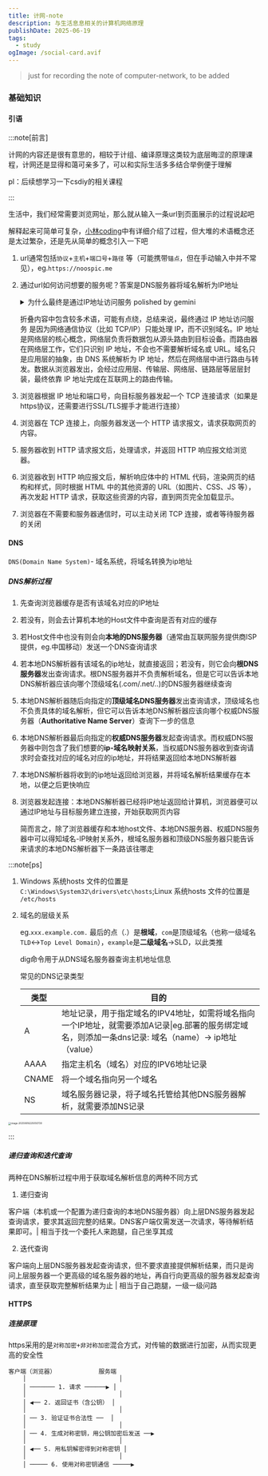 ```yaml
---
title: 计网-note
description: 与生活息息相关的计算机网络原理
publishDate: 2025-06-19
tags:
  - study
ogImage: /social-card.avif
---
```


> just for recording the note of computer-network, to be added

### 基础知识

#### 引语

:::note[前言]

计网的内容还是很有意思的，相较于计组、编译原理这类较为底层晦涩的原理课程，计网还是显得和蔼可亲多了，可以和实际生活多多结合举例便于理解

pl：后续想学习一下csdiy的相关课程

:::

生活中，我们经常需要浏览网址，那么就从输入一条url到页面展示的过程说起吧

解释起来可简单可复杂，[小林coding](https://xiaolincoding.com/network/1_base/what_happen_url.html)中有详细介绍了过程，但大堆的术语概念还是太过繁杂，还是先从简单的概念引入一下吧

1. url通常包括`协议`+`主机`+`端口号`+`路径` 等（可能携带`锚点`，但在手动输入中并不常见），eg.`https://noospic.me`

2. 通过url如何访问想要的服务呢？答案是DNS服务器将域名解析为IP地址

   <details>
   <summary> 为什么最终是通过IP地址访问服务 polished by gemini</summary>
    
   
   **IP地址是网络层的概念**
   
   - 互联网协议套件 (TCP/IP) 是互联网通信的基础。在这个套件中，**IP (Internet Protocol) 协议工作在网络层**。网络层的核心功能就是负责在不同的网络之间**寻址和路由数据包**。
   
   :::note
   
   - 网络OSI七层模型结构包括：应用层 -表示层 - 会话层 - 运输层 - 网络层 - 数据链路层 - 物理层
   
   - **TCP/IP四层模型**（广泛采用）结构包括： 应用层 - 传输层 - 网络层 - 网络接口
   
   - 教科书中的五层结构模型
   
     ```markdown
     应用层：HTTP 报文  
     ↓  
     传输层：加上 TCP 首部  （区分应用进程及实现可靠传输）
     ↓  
     网络层：加上 IP 首部（目标 IP 出现！使IP数据包可以在互联网传输，即被路由器转发）  
     ↓  
     数据链路层：加上 MAC 地址首部与尾部 （帧首部是为了让帧能在一段链路或一个网络上传输，能被相应的目的主机接受；尾部是让目的主机检查所接收到的帧是否有误码）
     ↓   
     物理层：比特流传输
     ```
   
   :::

   - IP协议规定，网络上的每个设备（主机、服务器、路由器）都必须有一个唯一的IP地址（在特定网络范围内）才能被识别和定位。
   - 数据包的头部包含了源IP地址和**目标IP地址**。这是网络设备（尤其是路由器）用来决定如何转发数据包的**唯一依据**。
   
   **路由器的效率和设计：**
   
   - 互联网由无数的路由器连接而成。路由器的主要工作是高效地将数据包从源头转发到目的地。
   - 路由器是专门为处理数字化的IP地址而设计的。它们查看数据包头部的目标IP地址，然后根据自己的路由表（包含如何到达不同IP地址网络的信息）将数据包发送到下一个合适的路由器或最终目的地。
   - 如果路由器需要解析和理解人类可读的、可变长度的URL字符串（其中还可能包含路径、查询参数等复杂信息），路由过程将变得极其缓慢和复杂，网络效率会大大降低。处理固定长度、结构化的数字IP地址要快得多。
   
   **唯一性和精确性：**

   - IP地址为网络上的每个接口提供了一个在全球（公网IP）或局部（私网IP）唯一的标识符。这使得数据包可以被精确地投递到目标机器。
   - URL虽然对人类友好，但对于机器来说，它是一个更高层次的抽象。一个域名背后可能对应多个IP地址（用于负载均衡），一个IP地址也可能托管多个域名（通过虚拟主机）。DNS解析的任务就是处理这种多对多关系，最终找到一个或多个具体的IP地址。
   
   **分层架构：**
   
   - 网络通信是分层设计的（例如OSI七层模型或TCP/IP四层模型）。URL是应用层（例如HTTP协议）的概念。而IP地址是网络层的概念。
   - 数据在发送时，从应用层逐层向下封装。当到达网络层时，会加上IP头部，其中包含目标IP地址。只有这样，数据包才能在网络中被正确路由。
   - 在接收端，数据包逐层向上解封装。网络层处理IP头部，确认是发给自己的，然后将数据交给上层协议（如TCP或UDP），最终应用层程序（如浏览器）才能处理HTTP请求和URL中的具体路径。
   
   </details>
   
   折叠内容中包含较多术语，可能有点绕，总结来说，最终通过 IP 地址访问服务 是因为网络通信协议（比如 TCP/IP）只能处理 IP，而不识别域名。IP 地址是网络层的核心概念，网络层负责将数据包从源头路由到目标设备。而路由器在网络层工作，它们只识别 IP 地址，不会也不需要解析域名或 URL。域名只是应用层的抽象，由 DNS 系统解析为 IP 地址，然后在网络层中进行路由与转发。数据从浏览器发出，会经过应用层、传输层、网络层、链路层等层层封装，最终依靠 IP 地址完成在互联网上的路由传输。


3. 浏览器根据 IP 地址和端口号，向目标服务器发起一个 TCP 连接请求（如果是https协议，还需要进行SSL/TLS握手才能进行连接）

4. 浏览器在 TCP 连接上，向服务器发送一个 HTTP 请求报文，请求获取网页的内容。

5. 服务器收到 HTTP 请求报文后，处理请求，并返回 HTTP 响应报文给浏览器。

6. 浏览器收到 HTTP 响应报文后，解析响应体中的 HTML 代码，渲染网页的结构和样式，同时根据 HTML 中的其他资源的 URL（如图片、CSS、JS 等），再次发起 HTTP 请求，获取这些资源的内容，直到网页完全加载显示。

7. 浏览器在不需要和服务器通信时，可以主动关闭 TCP 连接，或者等待服务器的关闭

   

#### DNS

`DNS(Domain Name System)`- 域名系统，将域名转换为ip地址

##### DNS解析过程

1. 先查询浏览器缓存是否有该域名对应的IP地址
2. 若没有，则会去计算机本地的Host文件中查询是否有对应的缓存

3. 若Host文件中也没有则会向**本地的DNS服务器**（通常由互联网服务提供商ISP提供，eg.中国移动）发送一个DNS查询请求
4. 若本地DNS解析器有该域名的ip地址，就直接返回；若没有，则它会向**根DNS服务器**发出查询请求。根DNS服务器并不负责解析域名，但是它可以告诉本地DNS解析器应该向哪个顶级域名(.com/.net/..)的DNS服务器继续查询

5. 本地DNS解析器随后向指定的**顶级域名DNS服务器**发出查询请求，顶级域名也不负责具体的域名解析，但它可以告诉本地DNS解析器应该向哪个权威DNS服务器（**Authoritative Name Server**）查询下一步的信息

6. 本地DNS解析器最后向指定的**权威DNS服务器**发起查询请求。而权威DNS服务器中则包含了我们想要的**ip-域名映射关系**，当权威DNS服务器收到查询请求时会查找对应的域名对应的ip地址，并将结果返回给本地DNS解析器

7. 本地DNS解析器将收到的ip地址返回给浏览器，并将域名解析结果缓存在本地，以便之后更快响应

8. 浏览器发起连接：本地DNS解析器已经将IP地址返回给计算机，浏览器便可以通过IP地址与目标服务建立连接，开始获取网页内容

   简而言之，除了浏览器缓存和本地host文件、本地DNS服务器、权威DNS服务器中可以得知域名-IP映射关系外，根域名服务器和顶级DNS服务器只能告诉来请求的本地DNS解析器下一条路该往哪走

:::note[ps]

1. Windows 系统hosts 文件的位置是 `C:\Windows\System32\drivers\etc\hosts`;Linux 系统hosts 文件的位置是 `/etc/hosts`

2. 域名的层级关系

   eg.`xxx.example.com.` 最后的点（.）是**根域**，`com`是顶级域名（也称一级域名`TLD`<->`Top Level Domain`），`example`是**二级域名**->SLD，以此类推
   
   dig命令用于从DNS域名服务器查询主机地址信息
   
   常见的DNS记录类型
   
   | 类型  | 目的                                                         |
   | ----- | ------------------------------------------------------------ |
   | A     | 地址记录，用于指定域名的IPV4地址，如需将域名指向一个IP地址，就需要添加A记录\|eg.部署的服务绑定域名，则添加一条dns记录: 域名（name）-> ip地址（value） |
   | AAAA  | 指定主机名（域名）对应的IPV6地址记录                         |
   | CNAME | 将一个域名指向另一个域名                                     |
   | NS    | 域名服务器记录，将子域名托管给其他DNS服务器解析，就需要添加NS记录 |

<img src="https://pub-2922618b298540fba9bd5a8f8500b762.r2.dev/image-20250616225050739.png" alt="image-20250616225050739" style="zoom: 33%;" />

:::



##### 递归查询和迭代查询

两种在DNS解析过程中用于获取域名解析信息的两种不同方式

1. 递归查询

客户端（本机或一个配置为递归查询的本地DNS服务器）向上层DNS服务器发起查询请求，要求其返回完整的结果。DNS客户端仅需发送一次请求，等待解析结果即可。| 相当于找一个委托人来跑腿，自己坐享其成

2. 迭代查询

客户端向上层DNS服务器发起查询请求，但不要求直接提供解析结果，而只是询问上层服务器一个更高级的域名服务器的地址，再自行向更高级的服务器发起查询请求，直至获取完整解析结果为止 | 相当于自己跑腿，一级一级问路



#### HTTPS

##### 连接原理

https采用的是`对称加密+非对称加密`混合方式，对传输的数据进行加密，从而实现更高的安全性

```mark
客户端（浏览器）            服务端
    │                          │
    │ ─────── 1. 请求 ──────▶ │
    │                          │
    │ ◀── 2. 返回证书（含公钥） │
    │                          │
    │ ── 3. 验证证书合法性 ──  │
    │                          │
    │ ── 4. 生成对称密钥，用公钥加密后发送 ──▶
    │                          │
    │ ◀── 5. 用私钥解密得到对称密钥 │
    │                          │
    │ ───── 6. 使用对称密钥通信 ─────▶
```




